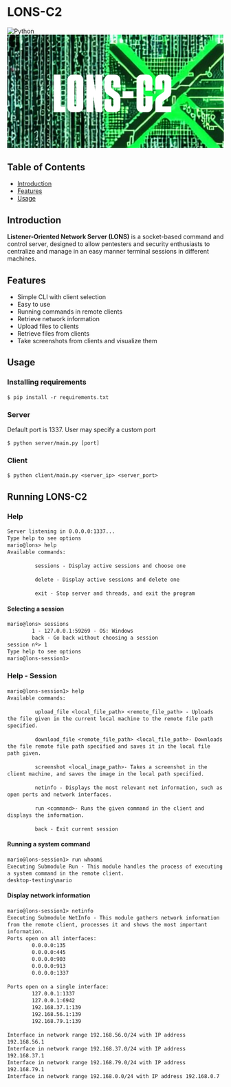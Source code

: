 # LONS-C2
![Python](https://img.shields.io/badge/Python-3776AB?style=for-the-badge&logo=python&logoColor=green) \
![Banner](https://github.com/m4riio21/LONS-C2/blob/e275c02506acca5d114b07dbff4a498124173bb4/resources/LOGO.png)


## Table of Contents

- [Introduction](#introduction)
- [Features](#features)
- [Usage](#usage)


## Introduction
**Listener-Oriented Network Server (LONS)** is a socket-based command and control server, designed to allow pentesters and security enthusiasts to centralize and manage in an easy manner terminal sessions in different machines.

## Features

- Simple CLI with client selection
- Easy to use
- Running commands in remote clients
- Retrieve network information
- Upload files to clients
- Retrieve files from clients
- Take screenshots from clients and visualize them

## Usage

### Installing requirements

```shell
$ pip install -r requirements.txt
```

### Server

Default port is 1337. User may specify a custom port
```shell
$ python server/main.py [port]
```

### Client

```shell
$ python client/main.py <server_ip> <server_port>
```

## Running LONS-C2

### Help 

```
Server listening in 0.0.0.0:1337...
Type help to see options
mario@lons> help
Available commands:

		 sessions - Display active sessions and choose one

		 delete - Display active sessions and delete one

		 exit - Stop server and threads, and exit the program
```

#### Selecting a session

```
mario@lons> sessions
		1 - 127.0.0.1:59269 - OS: Windows
		back - Go back without choosing a session
session nº> 1
Type help to see options
mario@lons-session1>
```

### Help - Session

```
mario@lons-session1> help
Available commands:

		 upload_file <local_file_path> <remote_file_path> - Uploads the file given in the current local machine to the remote file path specified.

		 download_file <remote_file_path> <local_file_path>- Downloads the file remote file path specified and saves it in the local file path given.

		 screenshot <local_image_path>- Takes a screenshot in the client machine, and saves the image in the local path specified.

		 netinfo - Displays the most relevant net information, such as open ports and network interfaces.

		 run <command>- Runs the given command in the client and displays the information.

		 back - Exit current session
```

#### Running a system command

```
mario@lons-session1> run whoami
Executing Submodule Run - This module handles the process of executing a system command in the remote client.
desktop-testing\mario
```

#### Display network information

```
mario@lons-session1> netinfo
Executing Submodule NetInfo - This module gathers network information from the remote client, processes it and shows the most important information.
Ports open on all interfaces:
		0.0.0.0:135
		0.0.0.0:445
		0.0.0.0:903
		0.0.0.0:913
		0.0.0.0:1337

Ports open on a single interface:
		127.0.0.1:1337
		127.0.0.1:6942
		192.168.37.1:139
		192.168.56.1:139
		192.168.79.1:139

Interface in network range 192.168.56.0/24 with IP address 192.168.56.1
Interface in network range 192.168.37.0/24 with IP address 192.168.37.1
Interface in network range 192.168.79.0/24 with IP address 192.168.79.1
Interface in network range 192.168.0.0/24 with IP address 192.168.0.7
```


